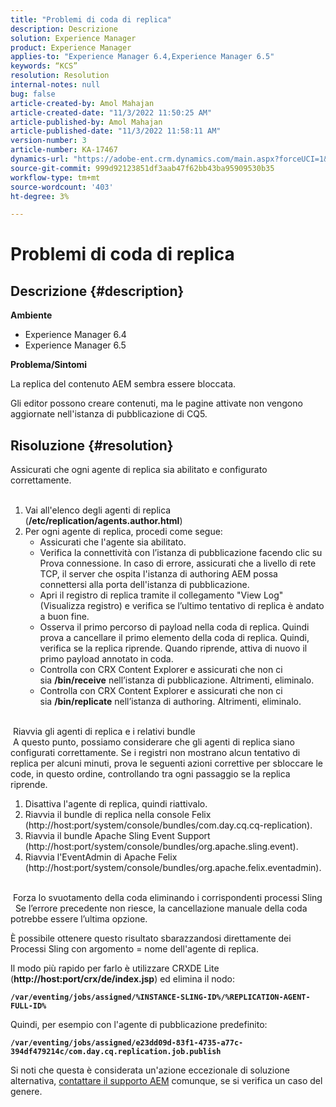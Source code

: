 ```yaml
---
title: "Problemi di coda di replica"
description: Descrizione
solution: Experience Manager
product: Experience Manager
applies-to: "Experience Manager 6.4,Experience Manager 6.5"
keywords: “KCS”
resolution: Resolution
internal-notes: null
bug: false
article-created-by: Amol Mahajan
article-created-date: "11/3/2022 11:50:25 AM"
article-published-by: Amol Mahajan
article-published-date: "11/3/2022 11:58:11 AM"
version-number: 3
article-number: KA-17467
dynamics-url: "https://adobe-ent.crm.dynamics.com/main.aspx?forceUCI=1&pagetype=entityrecord&etn=knowledgearticle&id=1a7e0ab3-6d5b-ed11-9561-6045bd006d92"
source-git-commit: 999d92123851df3aab47f62bb43ba95909530b35
workflow-type: tm+mt
source-wordcount: '403'
ht-degree: 3%

---
```


# Problemi di coda di replica

## Descrizione {#description}

<b>Ambiente</b>
- Experience Manager 6.4
- Experience Manager 6.5


<b>Problema/Sintomi</b>

La replica del contenuto AEM sembra essere bloccata.

Gli editor possono creare contenuti, ma le pagine attivate non vengono aggiornate nell&#39;istanza di pubblicazione di CQ5.


## Risoluzione {#resolution}

Assicurati che ogni agente di replica sia abilitato e configurato correttamente.<br> 
1. Vai all&#39;elenco degli agenti di replica (<b>/etc/replication/agents.author.html</b>)
2. Per ogni agente di replica, procedi come segue:
   - Assicurati che l&#39;agente sia abilitato.
   - Verifica la connettività con l’istanza di pubblicazione facendo clic su Prova connessione. In caso di errore, assicurati che a livello di rete TCP, il server che ospita l&#39;istanza di authoring AEM possa connettersi alla porta dell&#39;istanza di pubblicazione.
   - Apri il registro di replica tramite il collegamento &quot;View Log&quot; (Visualizza registro) e verifica se l’ultimo tentativo di replica è andato a buon fine.
   - Osserva il primo percorso di payload nella coda di replica. Quindi prova a cancellare il primo elemento della coda di replica. Quindi, verifica se la replica riprende. Quando riprende, attiva di nuovo il primo payload annotato in coda.
   - Controlla con CRX Content Explorer e assicurati che non ci sia <b>/bin/receive</b> nell’istanza di pubblicazione. Altrimenti, eliminalo.
   - Controlla con CRX Content Explorer e assicurati che non ci sia <b>/bin/replicate</b> nell’istanza di authoring. Altrimenti, eliminalo.

<br> Riavvia gli agenti di replica e i relativi bundle<br> A questo punto, possiamo considerare che gli agenti di replica siano configurati correttamente. Se i registri non mostrano alcun tentativo di replica per alcuni minuti, prova le seguenti azioni correttive per sbloccare le code, in questo ordine, controllando tra ogni passaggio se la replica riprende.


1. Disattiva l&#39;agente di replica, quindi riattivalo.
2. Riavvia il bundle di replica nella console Felix (http://host:port/system/console/bundles/com.day.cq.cq-replication).
3. Riavvia il bundle Apache Sling Event Support (http://host:port/system/console/bundles/org.apache.sling.event).
4. Riavvia l&#39;EventAdmin di Apache Felix (http://host:port/system/console/bundles/org.apache.felix.eventadmin).

<br> Forza lo svuotamento della coda eliminando i corrispondenti processi Sling<br> 
Se l’errore precedente non riesce, la cancellazione manuale della coda potrebbe essere l’ultima opzione.

È possibile ottenere questo risultato sbarazzandosi direttamente dei Processi Sling con argomento = nome dell&#39;agente di replica.

Il modo più rapido per farlo è utilizzare CRXDE Lite (<b>http://host:port/crx/de/index.jsp</b>) ed elimina il nodo:

<b>`/var/eventing/jobs/assigned/%INSTANCE-SLING-ID%/%REPLICATION-AGENT-FULL-ID%`</b>

Quindi, per esempio con l&#39;agente di pubblicazione predefinito:

<b>`/var/eventing/jobs/assigned/e23dd09d-83f1-4735-a77c-394df479214c/com.day.cq.replication.job.publish`</b>

Si noti che questa è considerata un&#39;azione eccezionale di soluzione alternativa, [contattare il supporto AEM](https://helpx.adobe.com/it/marketing-cloud/contact-support.html) comunque, se si verifica un caso del genere.
